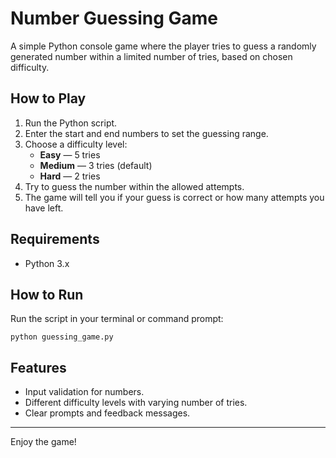 <!DOCTYPE html>
<html lang="en">
<head>
  <meta charset="UTF-8" />
  <title>Number Guessing Game - README</title>
</head>
<body>
  <h1>Number Guessing Game</h1>
  <p>A simple Python console game where the player tries to guess a randomly generated number within a limited number of tries, based on chosen difficulty.</p>

  <h2>How to Play</h2>
  <ol>
    <li>Run the Python script.</li>
    <li>Enter the start and end numbers to set the guessing range.</li>
    <li>Choose a difficulty level:
      <ul>
        <li><strong>Easy</strong> — 5 tries</li>
        <li><strong>Medium</strong> — 3 tries (default)</li>
        <li><strong>Hard</strong> — 2 tries</li>
      </ul>
    </li>
    <li>Try to guess the number within the allowed attempts.</li>
    <li>The game will tell you if your guess is correct or how many attempts you have left.</li>
  </ol>

  <h2>Requirements</h2>
  <ul>
    <li>Python 3.x</li>
  </ul>

  <h2>How to Run</h2>
  <p>Run the script in your terminal or command prompt:</p>
  <pre><code>python guessing_game.py</code></pre>

  <h2>Features</h2>
  <ul>
    <li>Input validation for numbers.</li>
    <li>Different difficulty levels with varying number of tries.</li>
    <li>Clear prompts and feedback messages.</li>
  </ul>

  <hr />
  <p>Enjoy the game!</p>
</body>
</html>

